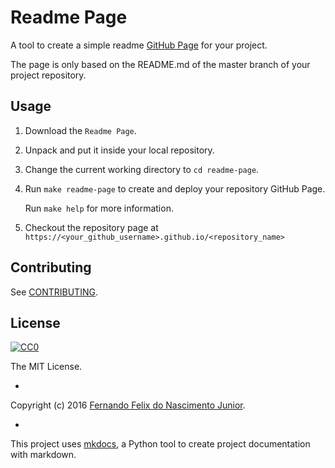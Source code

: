 # Readme Page

A tool to create a simple readme [GitHub Page](https://help.github.com/articles/creating-project-pages-manually) for your project.

The page is only based on the README.md of the master branch of your project repository.

## Usage

1. Download the `Readme Page`.

2. Unpack and put it inside your local repository.

4. Change the current working directory to `cd readme-page`.

3. Run `make readme-page` to create and deploy your repository GitHub Page.

    Run `make help` for more information.

4. Checkout the repository page at `https://<your_github_username>.github.io/<repository_name>`

## Contributing

See [CONTRIBUTING](/CONTRIBUTING.md).

## License

[![CC0](https://i.creativecommons.org/l/by-nc-sa/4.0/88x31.png)](https://creativecommons.org/licenses/by-nc-sa/4.0/)

The MIT License.

-

Copyright (c) 2016 [Fernando Felix do Nascimento Junior](https://github.com/fernandojunior/).

-

This project uses [mkdocs](http://mkdocs.github.io/mkdocs-bootstrap/), a Python tool to create project documentation with markdown.
